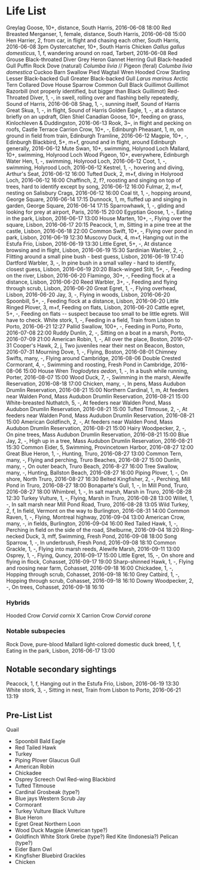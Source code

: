 # Life List

Greylag Goose, 10+, distance, South Harris, 2016-06-08 18:00
Red Breasted Merganser, 1, female, distance, South Harris, 2016-06-08 15:00
Hen Harrier, 2, from car, in flight and chasing each other, South Harris, 2016-06-08 3pm
Oystercatcher, 10+, South Harris
Chicken _Gallus gallus domesticus_, 1, f, wandering around on road, Tarbert, 2016-06-08
Red Grouse
Black-throated Diver
Grey Heron
Gannet
Herring Gull
Black-headed Gull
Puffin
Rock Dove (natural) _Columba livia_ // Pigeon (feral) _Columba livia domestica_
Cuckoo
Barn Swallow
Pied Wagtail
Wren
Hooded Crow
Starling
Lesser Black-backed Gull
Greater Black-backed Gull _Larus marinus_
Arctic Tern
Collared Dove
House Sparrow
Common Gull
Black Guillimot
Guillimot
Razorbill (not properly identified, but bigger than Black Guillimot)
Red-Throated Diver, 1, -, in swell, rolling over and flashing belly repeatedly, Sound of Harris, 2016-06-08
Shag, 1, -, sunning itself, Sound of Harris
Great Skua, 1, -, in flight, Sound of Harris
Golden Eagle, 1, -, at a distance briefly on an updraft, Glen Shiel
Canadian Goose, 10+, feeding on grass, Kinlochleven & Duddingston, 2016-06-13
Rook, 3~, in flight and pecking on roofs, Castle Terrace
Carrion Crow, 10+, -, Edinburgh
Pheasant, 1, m, on ground in field from train, Edinburgh Tramline, 2016-06-12
Magpie, 10+, -, Edinburgh
Blackbird, 5+, m+f, ground and in flight, around Edinburgh generally, 2016-06-12
Mute Swan, 10+, swimming, Holyrood Loch
Mallard, 10+, swimming, Holyrood Loch
Wood Pigeon, 10+, everywhere, Edinburgh
Water Hen, 1, -, swimming, Holyrood Loch, 2016-06-12
Coot, 1, -, swimming, Holyrood Loch, 2016-06-12
Kestrel, 1, -, hovering and diving, Arthur's Seat, 2016-06-12 16:00
Tufted Duck, 2, m+f, diving in Holyrood Loch, 2016-06-12 16:00
Chaffinch, 2, f?, roosting and singing on top of trees, hard to identify except by song, 2016-06-12 16:00
Fulmar, 2, m+f, nesting on Salisbury Crags, 2016-06-12 16:00
Coal tit, 1, -, hopping around, George Square, 2016-06-14 17:15
Dunnock, 1, m, fluffed up and singing in garden, George Square, 2016-06-14 17:15
Sparrowhawk, 1, -, gliding and looking for prey at airport, Paris, 2016-15 20:00
Egyptian Goose, 1, -, Eating in the park, Lisbon, 2016-06-17 13:00
House Marten, 10+, -, Flying over the square, Lisbon, 2016-06-17 20:15
Peacock, 1, m, Sitting in a pine tree at the castle, Lisbon, 2016-06-18 22:00
Common Swift, 10+, -, Flying over pond in park, Lisbon, 2016-06-19 12:30
Muscovy Duck, 4, m+f, Hanging out in the Estufa Frio, Lisbon, 2016-06-19 13:30
Little Egret, 5+, -, At distance browsing and in flight, Lisbon, 2016-06-19 15:30
Sardinian Warbler, 2, -, Flitting around a small pine bush - best guess, Lisbon, 2016-06-19 17:40
Dartford Warbler, 3, -, In pine bush in a small valley - hard to identify, closest guess, Lisbon, 2016-06-19 20:20
Black-winged Stilt, 5+, -, Feeding on the river, Lisbon, 2016-06-20
Flamingo, 30+, -, Feeding flock at a distance, Lisbon, 2016-06-20
Reed Warbler, 3+, -, Feeding and flying through scrub, Lisbon, 2016-06-20
Great Egret, 1, -, Flying overhead, Lisbon, 2016-06-20
Jay, 3, -, Flying in woods, Lisbon, 2016-06-20
Spoonbill, 5+, -, Feeding flock at a distance, Lisbon, 2016-06-20
Little Ringed Plover, 3, m+f, Feeding on flats, Lisbon, 2016-06-20
Cattle egret, 5+, -, Feeding on flats -- suspect because too small to be little egrets. Will have to check.
White stork, 1, -, Feeding in a field, Train from Lisbon to Porto, 2016-06-21 12:27
Pallid Swallow, 100+, -, Feeding in Porto, Porto, 2016-07-08 22:00
Ruddy Dunlin, 2, -, Sitting on a boat in a marsh, Porto, 2016-07-09 21:00
American Robin, 1, -, All over the place, Boston, 2016-07-31
Cooper's Hawk, 2, j, Two juveniles near their nest on Beacon, Boston, 2016-07-31
Mourning Dove, 1, -, Flying, Boston, 2016-08-01
Chimney Swifts, many, -, Flying around Cambridge, 2016-08-06
Double Crested Cormorant, 4, -, Swimming and roosting, Fresh Pond in Cambridge, 2016-08-06 15:00
House Wren _Troglodytes aedon_, 1, -, In a bush while running, Porter, 2016-08-07 15:00
Wood Duck, 7, -, Swimming in the marsh, Alewife Reservation, 2016-08-18 17:00
Chicken, many, -, In pens, Mass Audubon Drumlin Reservation, 2016-08-21 15:00
Northern Cardinal, 1, m, At feeders near Walden Pond, Mass Audubon Drumlin Reservation, 2016-08-21 15:00
White-breasted Nuthatch, 5, -, At feeders near Walden Pond, Mass Audubon Drumlin Reservation, 2016-08-21 15:00
Tufted Titmouse, 2, -, At feeders near Walden Pond, Mass Audubon Drumlin Reservation, 2016-08-21 15:00
American Goldfinch, 2, -, At feeders near Walden Pond, Mass Audubon Drumlin Reservation, 2016-08-21 15:00
Hairy Woodpecker, 2, -, On pine trees, Mass Audubon Drumlin Reservation, 2016-08-21 15:00
Blue Jay, 2, -, High up in a tree, Mass Audubon Drumlin Reservation, 2016-08-21 15:30
Common Eider, 5, Swimming, Provincetown Harbor, 2016-08-27 12:00
Great Blue Heron, 1, -, Hunting, Truro, 2016-08-27 13:00
Common Tern, many, -, Flying and perching, Truro Beaches, 2016-08-27 15:00
Dunlin, many, -, On outer beach, Truro Beach, 2016-8-27 16:00
Tree Swallow, many, -, Hunting, Ballston Beach, 2016-08-27 16:00
Piping Plover, 1, -, On shore, North Truro, 2016-08-27 16:30
Belted Kingfisher, 2, -, Perching, Mill Pond in Truro, 2016-08-27 18:00
Bonaparte's Gull, 1, -, In Mill Pond, Truro, 2016-08-27 18:00
Whimbrel, 1, -, In salt marsh, Marsh in Truro, 2016-08-28 12:30
Turkey Vulture, 1, -, Flying, Marsh in Truro, 2016-08-28 13:00
Willet, 1, -, In salt marsh near Mill Pond Road, Truro, 2016-08-28 13:05
Wild Turkey, 2, f, In field, Vermont on the way to Burlington, 2016-08-31 14:00
Common Raven, 1, -, Flying, Montreal highway, 2016-09-04 13:00
American Crow, many, -, in fields, Burlington, 2016-09-04 16:00
Red Tailed Hawk, 1, -, Perching in field on the side of the road, Shelburne, 2016-09-04 18:20
Ring-necked Duck, 3, mff, Swimming, Fresh Pond, 2016-09-08 18:00
Song Sparrow, 1, -, In underbrush, Fresh Pond, 2016-09-08 18:10
Common Grackle, 1, -, Flying into marsh reeds, Alewife Marsh, 2016-09-11 13:00
Osprey, 1, -, Flying, Quncy, 2016-09-17 15:00
Little Egret, 15, -, On shore and flying in flock, Cohasset, 2016-09-17 19:00
Sharp-shinned Hawk, 1, -, Flying and roosing near farm, Cohasset, 2016-09-18 16:00
Chickadee, 1, -, Hopping through scrub, Cohasset, 2016-09-18 16:10
Grey Catbird, 1, -, Hopping through scrub, Cohasset, 2016-09-18 16:10
Downy Woodpecker, 2, -, On trees, Cohasset, 2016-09-18 16:10


### Hybrids
Hooded Crow _Corvid cornix_ X Carrion Crow _Corvid corone_

### Notable subspecies
Rock Dove, pure-blood
Mallard light-colored domestic duck breed, 1, f, Eating in the park, Lisbon, 2016-06-17 13:00

## Notable secondary sightings
Peacock, 1, f, Hanging out in the Estufa Frio, Lisbon, 2016-06-19 13:30
White stork, 3, -, Sitting in nest, Train from Lisbon to Porto, 2016-06-21 13:19

## Pre-List List

Quail
- Spoonbill
Bald Eagle
- Red Tailed Hawk
- Turkey
- Piping Plover
Glaucus Gull
- American Robin
- Chickadee
- Osprey
Screech Owl
Red-wing Blackbird
- Tufted Titmouse
- Cardinal
Grosbeak (type?)
- Blue jays
Western Scrub Jay
- Cormorant
- Turkey Vulture
Black Vulture
- Blue Heron
- Egret
Great Northern Loon
- Wood Duck
Magpie (American type?)
- Goldfinch
White Stork
Grebe (type?)
Red Kite (Indonesia?)
Pelican (type?)
- Eider
Barn Owl
- Kingfisher
Bluebird
Grackles
- Chicken

